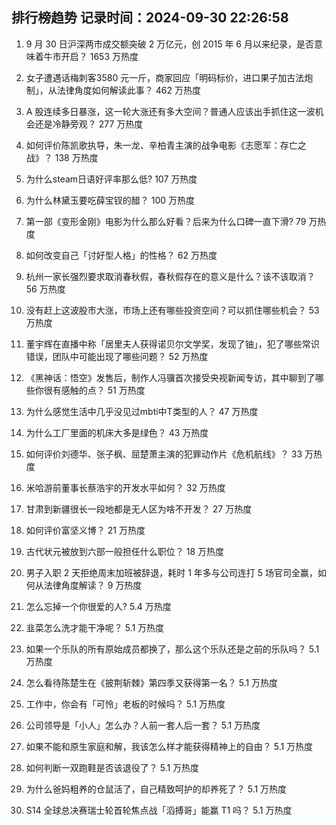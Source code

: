 
## 排行榜趋势 记录时间：2024-09-30 22:26:58
  
  1. 9 月 30 日沪深两市成交额突破 2 万亿元，创 2015 年 6 月以来纪录，是否意味着牛市开启？ 1653 万热度
    
  2. 女子遭遇话梅刺客3580 元一斤，商家回应「明码标价，进口果子加古法炮制」，从法律角度如何解读此事？ 462 万热度
    
  3. A 股连续多日暴涨，这一轮大涨还有多大空间？普通人应该出手抓住这一波机会还是冷静旁观？ 277 万热度
    
  4. 如何评价陈凯歌执导，朱一龙、辛柏青主演的战争电影《志愿军：存亡之战》？ 138 万热度
    
  5. 为什么steam日语好评率那么低? 107 万热度
    
  6. 为什么林黛玉要吃薛宝钗的醋？ 100 万热度
    
  7. 第一部《变形金刚》电影为什么那么好看？后来为什么口碑一直下滑? 79 万热度
    
  8. 如何改变自己「讨好型人格」的性格？ 62 万热度
    
  9. 杭州一家长强烈要求取消春秋假，春秋假存在的意义是什么？该不该取消？ 56 万热度
    
  10. 没有赶上这波股市大涨，市场上还有哪些投资空间？可以抓住哪些机会？ 53 万热度
    
  11. 董宇辉在直播中称「居里夫人获得诺贝尔文学奖，发现了铀」，犯了哪些常识错误，团队中可能出现了哪些问题？ 52 万热度
    
  12. 《黑神话：悟空》发售后，制作人冯骥首次接受央视新闻专访，其中聊到了哪些你很有感触的点？ 51 万热度
    
  13. 为什么感觉生活中几乎没见过mbti中T类型的人？ 47 万热度
    
  14. 为什么工厂里面的机床大多是绿色？ 43 万热度
    
  15. 如何评价刘德华、张子枫、屈楚萧主演的犯罪动作片《危机航线》？ 33 万热度
    
  16. 米哈游前董事长蔡浩宇的开发水平如何？ 32 万热度
    
  17. 甘肃到新疆很长一段地都是无人区为啥不开发？ 27 万热度
    
  18. 如何评价富坚义博？ 21 万热度
    
  19. 古代状元被放到六部一般担任什么职位？ 18 万热度
    
  20. 男子入职 2 天拒绝周末加班被辞退，耗时 1 年多与公司连打 5 场官司全赢，如何从法律角度解读？ 9 万热度
    
  21. 怎么忘掉一个你很爱的人? 5.4 万热度
    
  22. 韭菜怎么洗才能干净呢？ 5.1 万热度
    
  23. 如果一个乐队的所有原始成员都换了，那么这个乐队还是之前的乐队吗？ 5.1 万热度
    
  24. 怎么看待陈楚生在《披荆斩棘》第四季又获得第一名？ 5.1 万热度
    
  25. 工作中，你会有「可怜」老板的时候吗？ 5.1 万热度
    
  26. 公司领导是「小人」怎么办？人前一套人后一套？ 5.1 万热度
    
  27. 如果不能和原生家庭和解，我该怎么样才能获得精神上的自由？ 5.1 万热度
    
  28. 如何判断一双跑鞋是否该退役了？ 5.1 万热度
    
  29. 为什么爸妈粗养的仓鼠活了，自己精致呵护的却养死了？ 5.1 万热度
    
  30. S14 全球总决赛瑞士轮首轮焦点战「滔搏哥」能赢 T1 吗？ 5.1 万热度
    